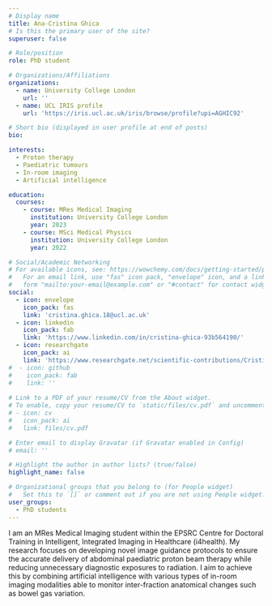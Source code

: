 ```yaml
---
# Display name
title: Ana-Cristina Ghica
# Is this the primary user of the site?
superuser: false

# Role/position
role: PhD student

# Organizations/Affiliations
organizations:
  - name: University College London
    url: ''
  - name: UCL IRIS profile
    url: 'https://iris.ucl.ac.uk/iris/browse/profile?upi=AGHIC92'

# Short bio (displayed in user profile at end of posts)
bio: 

interests:
  - Proton therapy
  - Paediatric tumours
  - In-room imaging
  - Artificial intelligence

education:
  courses:
    - course: MRes Medical Imaging
      institution: University College London
      year: 2023
    - course: MSci Medical Physics
      institution: University College London
      year: 2022

# Social/Academic Networking
# For available icons, see: https://wowchemy.com/docs/getting-started/page-builder/#icons
#   For an email link, use "fas" icon pack, "envelope" icon, and a link in the
#   form "mailto:your-email@example.com" or "#contact" for contact widget.
social:
  - icon: envelope
    icon_pack: fas
    link: 'cristina.ghica.18@ucl.ac.uk'
  - icon: linkedin
    icon_pack: fab
    link: 'https://www.linkedin.com/in/cristina-ghica-93b564190/'
  - icon: researchgate
    icon_pack: ai
    link: 'https://www.researchgate.net/scientific-contributions/Cristina-Ghica-2236367111'
#  - icon: github
#    icon_pack: fab
#    link: ''
    
# Link to a PDF of your resume/CV from the About widget.
# To enable, copy your resume/CV to `static/files/cv.pdf` and uncomment the lines below.
# - icon: cv
#   icon_pack: ai
#   link: files/cv.pdf

# Enter email to display Gravatar (if Gravatar enabled in Config)
# email: ''

# Highlight the author in author lists? (true/false)
highlight_name: false

# Organizational groups that you belong to (for People widget)
#   Set this to `[]` or comment out if you are not using People widget.
user_groups:
  - PhD students
---
```


I am an MRes Medical Imaging student within the EPSRC Centre for Doctoral Training in Intelligent, Integrated Imaging in Healthcare (i4health). My research focuses on developing novel image guidance protocols to ensure the accurate delivery of abdominal paediatric proton beam therapy while reducing unnecessary diagnostic exposures to radiation. I aim to achieve this by combining artificial intelligence with various types of in-room imaging modalities able to monitor inter-fraction anatomical changes such as bowel gas variation.
